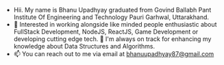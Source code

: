 - Hii. My name is Bhanu Upadhyay graduated from Govind Ballabh Pant Institute Of Engineering and Technology Pauri Garhwal, Uttarakhand.
- 👀  Interested in working alongside like minded people enthusiastic about  FullStack Development, NodeJS, ReactJS, Game Development or developing cutting edge tech.
🌱 I'm always on track for enhancing my knowledge about Data Structures and Algorithms.
- 📫 You can reach out to me via email at bhanuupadhyay87@gmail.com


